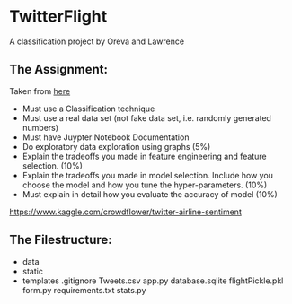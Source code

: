 # TwitterFlight
A classification project by Oreva and Lawrence

## The Assignment:
Taken from [here](https://mycourses.unh.edu/courses/48074/assignments/306480)
- Must use a Classification technique 
- Must use a real data set (not fake data set, i.e. randomly generated numbers) 
- Must have Juypter Notebook Documentation
- Do exploratory data exploration using graphs  (5%)
- Explain the tradeoffs you made in feature engineering and feature selection. (10%)
- Explain the tradeoffs you made in model selection. Include how you choose the model and how you tune the hyper-parameters.  (10%)
- Must explain in detail how you evaluate the accuracy of model (10%)


https://www.kaggle.com/crowdflower/twitter-airline-sentiment

## The Filestructure:
- data
- static
- templates
.gitignore
Tweets.csv
app.py
database.sqlite
flightPickle.pkl
form.py
requirements.txt
stats.py
